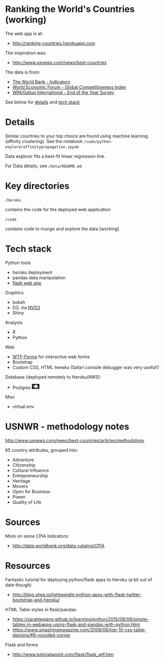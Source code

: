 Ranking the World's Countries (working)
===============================================================================
The web app is at:

* http://ranking-countries.herokuapp.com

The inspiration was:

* http://www.usnews.com/news/best-countries

The data is from:

* [The World Bank - Indicators](http://data.worldbank.org)
* [World Economic Forum - Global Competitiveness Index](http://reports.weforum.org/global-competitiveness-report-2014-2015/)
* [WIN/Gallup International - End of the Year Survey](http://www.wingia.com/en/services/end_of_year_survey_2015/global_regional_results/9/53/)

See below for [details](#details) and [tech stack](#tech-stack)

Details
===============================================================================
Similar countries to your top choice are found using machine learning (affinity
clustering). See the notebook `/code/python-explore/affinitypropagation.ipynb`

Data explorer fits a best-fit linear regression line.

For Data details, see `/data/README.md` 

Key directories
===============================================================================

`/heroku`

contains the code for the deployed web application

`/code`

contains code to munge and explore the data [working]



Tech stack
===============================================================================
Python tools
  * heroku deployment
  * pandas data manipulation
  * [flask web app](http://flask.pocoo.org)

Graphics
  * bokeh
  * D3, via [NVD3](https://github.com/novus/nvd3")
  * Shiny
  
Analysis
  * R
  * Python

Web 
  * [WTF-Forms](http://flask.pocoo.org/docs/0.10/patterns/wtforms/) for interactive web forms 
  * Bootstrap
  * Custom CSS, HTML tweaks (Safari console debugger was very useful!)

Database (deployed remotely to Heroku/AWS):
* Postgres <img src="https://raw.githubusercontent.com/pavopax/ranking-countries/master/heroku/static/img/ele.png" width="24px"> 

Misc
  * virtual env




USNWR - methodology notes
===============================================================================
http://www.usnews.com/news/best-countries/articles/methodology

65 country attributes, grouped into:
* Adventure
* Citizenship
* Cultural Influence
* Entrepreneurship
* Heritage
* Movers
* Open for Business
* Power
* Quality of Life

Sources 
===============================================================================
More on some CPIA indicators:
* http://data.worldbank.org/data-catalog/CPIA

Resources
===============================================================================

Fantastic tutorial for deploying python/flask apps to Heroku (a bit out of date though)
  * http://blog.shea.io/lightweight-python-apps-with-flask-twitter-bootstrap-and-heroku/

HTML Table styles in flask/pandas:
* https://sarahleejane.github.io/learning/python/2015/08/09/simple-tables-in-webapps-using-flask-and-pandas-with-python.html
* https://www.smashingmagazine.com/2008/08/top-10-css-table-designs/#8-rounded-corner


Flask and forms
  * http://www.tutorialspoint.com/flask/flask_wtf.htm

